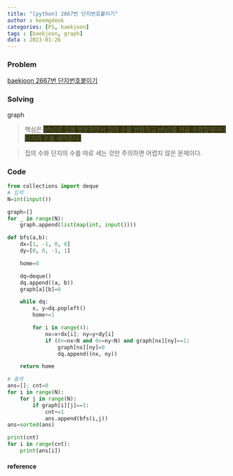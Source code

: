 ```yaml
---
title: "[python] 2667번 단지번호붙이기"
author : keemgdeok
categories: [PS, baekjoon]
tags : [baekjoon, graph]
data : 2023-01-26
---
```



### Problem
[baekjoon 2667번 단지번호붙이기](https://www.acmicpc.net/problem/2667)

  

### Solving
graph
> 핵심은 <span style="background-color:#333300">bfs()로 집을 방문하면서 집의 수를 반환하고 bfs()를 처음 수행할때마다 단지의 수를 세어준다.</span>

> 집의 수와 단지의 수를 따로 세는 것만 주의하면 어렵지 않은 문제이다.



### Code
```py
from collections import deque
# 입력
N=int(input())

graph=[]
for _ in range(N):
    graph.append(list(map(int, input())))

def bfs(a,b):
    dx=[1, -1, 0, 0]
    dy=[0, 0, -1, 1]

    home=0

    dq=deque()
    dq.append((a, b))
    graph[a][b]=0

    while dq:
        x, y=dq.popleft()
        home+=1

        for i in range(4):
            nx=x+dx[i]; ny=y+dy[i]
            if (0<=nx<N and 0<=ny<N) and graph[nx][ny]==1: 
                graph[nx][ny]=0
                dq.append((nx, ny))

    return home        

# 출력
ans=[]; cnt=0
for i in range(N):
    for j in range(N):
        if graph[i][j]==1:
            cnt+=1
            ans.append(bfs(i,j))
ans=sorted(ans)

print(cnt)
for i in range(cnt):
    print(ans[i])

```


#### reference

